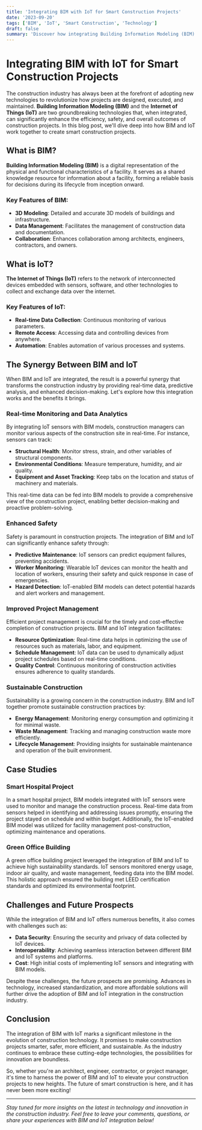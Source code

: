 ```yaml
---
title: 'Integrating BIM with IoT for Smart Construction Projects'
date: '2023-09-20'
tags: ['BIM', 'IoT', 'Smart Construction', 'Technology']
draft: false
summary: 'Discover how integrating Building Information Modeling (BIM) with the Internet of Things (IoT) can revolutionize smart construction projects, enhancing efficiency, safety, and overall project outcomes.'
---
```


# Integrating BIM with IoT for Smart Construction Projects

The construction industry has always been at the forefront of adopting new technologies to revolutionize how projects are designed, executed, and maintained. **Building Information Modeling (BIM)** and the **Internet of Things (IoT)** are two groundbreaking technologies that, when integrated, can significantly enhance the efficiency, safety, and overall outcomes of construction projects. In this blog post, we'll dive deep into how BIM and IoT work together to create smart construction projects.

## What is BIM?

**Building Information Modeling (BIM)** is a digital representation of the physical and functional characteristics of a facility. It serves as a shared knowledge resource for information about a facility, forming a reliable basis for decisions during its lifecycle from inception onward.

### Key Features of BIM:
- **3D Modeling**: Detailed and accurate 3D models of buildings and infrastructure.
- **Data Management**: Facilitates the management of construction data and documentation.
- **Collaboration**: Enhances collaboration among architects, engineers, contractors, and owners.

## What is IoT?

**The Internet of Things (IoT)** refers to the network of interconnected devices embedded with sensors, software, and other technologies to collect and exchange data over the internet.

### Key Features of IoT:
- **Real-time Data Collection**: Continuous monitoring of various parameters.
- **Remote Access**: Accessing data and controlling devices from anywhere.
- **Automation**: Enables automation of various processes and systems.

## The Synergy Between BIM and IoT

When BIM and IoT are integrated, the result is a powerful synergy that transforms the construction industry by providing real-time data, predictive analysis, and enhanced decision-making. Let's explore how this integration works and the benefits it brings.

### Real-time Monitoring and Data Analytics

By integrating IoT sensors with BIM models, construction managers can monitor various aspects of the construction site in real-time. For instance, sensors can track:

- **Structural Health**: Monitor stress, strain, and other variables of structural components.
- **Environmental Conditions**: Measure temperature, humidity, and air quality.
- **Equipment and Asset Tracking**: Keep tabs on the location and status of machinery and materials.

This real-time data can be fed into BIM models to provide a comprehensive view of the construction project, enabling better decision-making and proactive problem-solving.

### Enhanced Safety

Safety is paramount in construction projects. The integration of BIM and IoT can significantly enhance safety through:

- **Predictive Maintenance**: IoT sensors can predict equipment failures, preventing accidents.
- **Worker Monitoring**: Wearable IoT devices can monitor the health and location of workers, ensuring their safety and quick response in case of emergencies.
- **Hazard Detection**: IoT-enabled BIM models can detect potential hazards and alert workers and management.

### Improved Project Management

Efficient project management is crucial for the timely and cost-effective completion of construction projects. BIM and IoT integration facilitates:

- **Resource Optimization**: Real-time data helps in optimizing the use of resources such as materials, labor, and equipment.
- **Schedule Management**: IoT data can be used to dynamically adjust project schedules based on real-time conditions.
- **Quality Control**: Continuous monitoring of construction activities ensures adherence to quality standards.

### Sustainable Construction

Sustainability is a growing concern in the construction industry. BIM and IoT together promote sustainable construction practices by:

- **Energy Management**: Monitoring energy consumption and optimizing it for minimal waste.
- **Waste Management**: Tracking and managing construction waste more efficiently.
- **Lifecycle Management**: Providing insights for sustainable maintenance and operation of the built environment.

## Case Studies

### Smart Hospital Project

In a smart hospital project, BIM models integrated with IoT sensors were used to monitor and manage the construction process. Real-time data from sensors helped in identifying and addressing issues promptly, ensuring the project stayed on schedule and within budget. Additionally, the IoT-enabled BIM model was utilized for facility management post-construction, optimizing maintenance and operations.

### Green Office Building

A green office building project leveraged the integration of BIM and IoT to achieve high sustainability standards. IoT sensors monitored energy usage, indoor air quality, and waste management, feeding data into the BIM model. This holistic approach ensured the building met LEED certification standards and optimized its environmental footprint.

## Challenges and Future Prospects

While the integration of BIM and IoT offers numerous benefits, it also comes with challenges such as:

- **Data Security**: Ensuring the security and privacy of data collected by IoT devices.
- **Interoperability**: Achieving seamless interaction between different BIM and IoT systems and platforms.
- **Cost**: High initial costs of implementing IoT sensors and integrating with BIM models.

Despite these challenges, the future prospects are promising. Advances in technology, increased standardization, and more affordable solutions will further drive the adoption of BIM and IoT integration in the construction industry.

## Conclusion

The integration of BIM with IoT marks a significant milestone in the evolution of construction technology. It promises to make construction projects smarter, safer, more efficient, and sustainable. As the industry continues to embrace these cutting-edge technologies, the possibilities for innovation are boundless.

So, whether you're an architect, engineer, contractor, or project manager, it's time to harness the power of BIM and IoT to elevate your construction projects to new heights. The future of smart construction is here, and it has never been more exciting!

---

*Stay tuned for more insights on the latest in technology and innovation in the construction industry. Feel free to leave your comments, questions, or share your experiences with BIM and IoT integration below!*